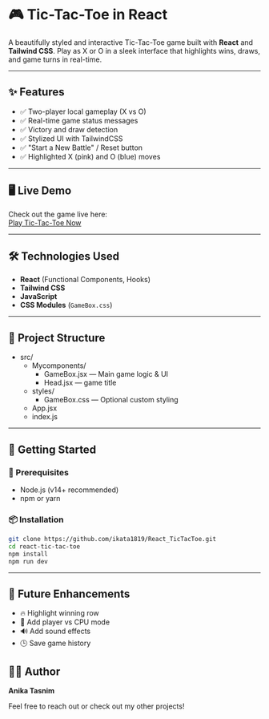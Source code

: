 # 🎮 Tic-Tac-Toe in React

A beautifully styled and interactive Tic-Tac-Toe game built with **React** and **Tailwind CSS**. Play as X or O in a sleek interface that highlights wins, draws, and game turns in real-time.

---

## ✨ Features

- ✅ Two-player local gameplay (X vs O)
- ✅ Real-time game status messages
- ✅ Victory and draw detection
- ✅ Stylized UI with TailwindCSS
- ✅ "Start a New Battle" / Reset button
- ✅ Highlighted X (pink) and O (blue) moves

---

## 🖥️ Live Demo

Check out the game live here:  
[Play Tic-Tac-Toe Now](https://tictactopia.netlify.app/)


---


## 🛠️ Technologies Used

- **React** (Functional Components, Hooks)
- **Tailwind CSS**
- **JavaScript**
- **CSS Modules** (`GameBox.css`)

---

## 📁 Project Structure

- src/
  - Mycomponents/
    - GameBox.jsx — Main game logic & UI
    - Head.jsx — game title
  - styles/
    - GameBox.css — Optional custom styling
  - App.jsx
  - index.js


---

## 🚀 Getting Started

### 🔧 Prerequisites
- Node.js (v14+ recommended)
- npm or yarn

### 📦 Installation

```bash
git clone https://github.com/ikata1819/React_TicTacToe.git
cd react-tic-tac-toe
npm install
npm run dev

```
---
## 🧠 Future Enhancements

- 🔥 Highlight winning row
- 🤖 Add player vs CPU mode
- 🔊 Add sound effects
- 🕒 Save game history

## 👩‍💻 Author

**Anika Tasnim**  

Feel free to reach out or check out my other projects!
